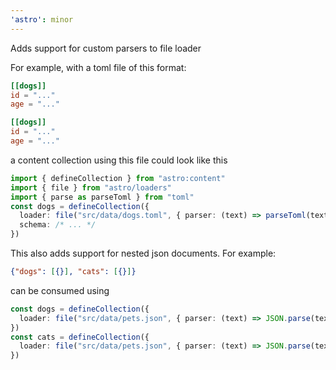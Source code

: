 ```yaml
---
'astro': minor
---
```


Adds support for custom parsers to file loader

For example, with a toml file of this format:
```toml
[[dogs]]
id = "..."
age = "..."

[[dogs]]
id = "..."
age = "..."
```
a content collection using this file could look like this
```typescript
import { defineCollection } from "astro:content"
import { file } from "astro/loaders"
import { parse as parseToml } from "toml"
const dogs = defineCollection({
  loader: file("src/data/dogs.toml", { parser: (text) => parseToml(text).dogs }),
  schema: /* ... */
})
```

This also adds support for nested json documents. For example:
```json
{"dogs": [{}], "cats": [{}]}
```
can be consumed using
```typescript
const dogs = defineCollection({
  loader: file("src/data/pets.json", { parser: (text) => JSON.parse(text).dogs })
})
const cats = defineCollection({
  loader: file("src/data/pets.json", { parser: (text) => JSON.parse(text).cats })
})
```
